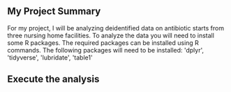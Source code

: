 ## My Project Summary
For my project, I will be analyzing deidentified data on antibiotic starts from three nursing home facilities.
To analyze the data you will need to install some R packages. The required packages can be installed using R commands. The following packages will need to be installed: 'dplyr', 'tidyverse', 'lubridate', 'table1'
## Execute the analysis
